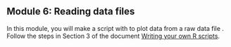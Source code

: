 Module 6: Reading data files
---

In this module, you will make a script with to plot data from a raw data file . Follow the steps in Section 3 of the document [Writing your own R scripts](https://github.com/ClaudiaBrauer/A-very-short-introduction-to-R/blob/master/documents/Writing_your_own_R_scripts.pdf).
